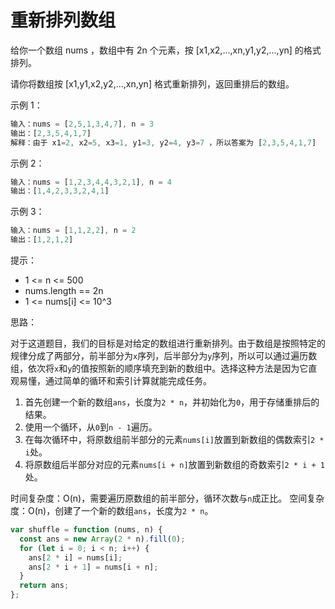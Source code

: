 # 重新排列数组

给你一个数组 nums ，数组中有 2n 个元素，按 [x1,x2,...,xn,y1,y2,...,yn] 的格式排列。

请你将数组按 [x1,y1,x2,y2,...,xn,yn] 格式重新排列，返回重排后的数组。

示例 1：

```javascript
输入：nums = [2,5,1,3,4,7], n = 3
输出：[2,3,5,4,1,7]
解释：由于 x1=2, x2=5, x3=1, y1=3, y2=4, y3=7 ，所以答案为 [2,3,5,4,1,7]
```

示例 2：

```javascript
输入：nums = [1,2,3,4,4,3,2,1], n = 4
输出：[1,4,2,3,3,2,4,1]
```

示例 3：

```javascript
输入：nums = [1,1,2,2], n = 2
输出：[1,2,1,2]
```

提示：

- 1 <= n <= 500
- nums.length == 2n
- 1 <= nums[i] <= 10^3

思路：

对于这道题目，我们的目标是对给定的数组进行重新排列。由于数组是按照特定的规律分成了两部分，前半部分为`x`序列，后半部分为`y`序列，所以可以通过遍历数组，依次将`x`和`y`的值按照新的顺序填充到新的数组中。选择这种方法是因为它直观易懂，通过简单的循环和索引计算就能完成任务。

1. 首先创建一个新的数组`ans`，长度为`2 * n`，并初始化为`0`，用于存储重排后的结果。
2. 使用一个循环，从`0`到`n - 1`遍历。
3. 在每次循环中，将原数组前半部分的元素`nums[i]`放置到新数组的偶数索引`2 * i`处。
4. 将原数组后半部分对应的元素`nums[i + n]`放置到新数组的奇数索引`2 * i + 1`处。

时间复杂度：O(n)，需要遍历原数组的前半部分，循环次数与`n`成正比。
空间复杂度：O(n)，创建了一个新的数组`ans`，长度为`2 * n`。

```javascript
var shuffle = function (nums, n) {
  const ans = new Array(2 * n).fill(0);
  for (let i = 0; i < n; i++) {
    ans[2 * i] = nums[i];
    ans[2 * i + 1] = nums[i + n];
  }
  return ans;
};
```
